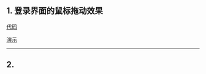 ## 1. 登录界面的鼠标拖动效果

[代码](https://github.com/noiron/learn-front-end/tree/master/mouse-drag-effect)

[演示](http://noiron.github.io/learn-front-end/mouse-drag-effect/)

***

## 2. 